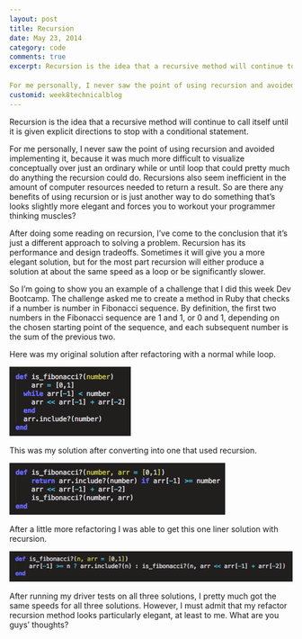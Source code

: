 ```yaml
---
layout: post
title: Recursion
date: May 23, 2014
category: code
comments: true
excerpt: Recursion is the idea that a recursive method will continue to call itself until it is given explicit directions to stop with a conditional statement.  

For me personally, I never saw the point of using recursion and avoided implementing it, because it was much more difficult to visualize conceptually over just an ordinary while or until loop that could pretty much do anything the recursion could do. Recursions also seem inefficient in the amount of computer resources needed to return a result.  So are there any benefits of using recursion or is just another way to do something that’s looks slightly more elegant and forces you to workout your programmer thinking muscles?
customid: week8technicalblog
---
```

Recursion is the idea that a recursive method will continue to call itself until it is given explicit directions to stop with a conditional statement.  

For me personally, I never saw the point of using recursion and avoided implementing it, because it was much more difficult to visualize conceptually over just an ordinary while or until loop that could pretty much do anything the recursion could do. Recursions also seem inefficient in the amount of computer resources needed to return a result.  So are there any benefits of using recursion or is just another way to do something that’s looks slightly more elegant and forces you to workout your programmer thinking muscles?

After doing some reading on recursion, I’ve come to the conclusion that it’s just a different approach to solving a problem. Recursion has its performance and design tradeoffs. Sometimes it will give you a more elegant solution, but for the most part recursion will either produce a solution at about the same speed as a loop or be significantly slower.  

So I’m going to show you an example of a challenge that I did this week Dev Bootcamp.  The challenge asked me to create a method in Ruby that checks if a number is number in Fibonacci sequence. By definition, the first two numbers in the Fibonacci sequence are 1 and 1, or 0 and 1, depending on the chosen starting point of the sequence, and each subsequent number is the sum of the previous two.

Here was my original solution after refactoring with a normal while loop.

![alt tag](/unit3_projects/images/recursion1.png?raw=true)

This was my solution after converting into one that used recursion.

![alt tag](/unit3_projects/images/recursion2.png?raw=true)

After a little more refactoring I was able to get this one liner solution with recursion.

![alt tag](/unit3_projects/images/recursion3.png?raw=true)

After running my driver tests on all three solutions, I pretty much got the same speeds for all three solutions.  However, I must admit that my refactor recursion method looks particularly elegant, at least to me.  What are you guys’ thoughts?